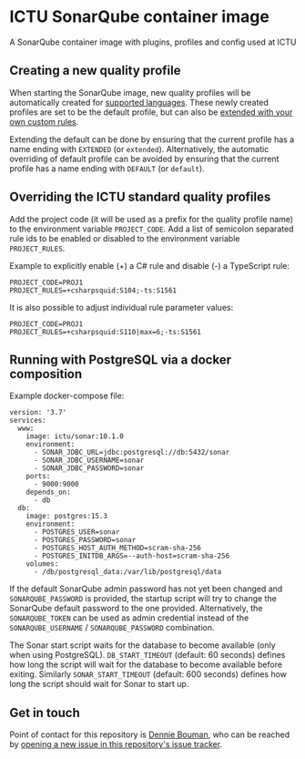 # ICTU SonarQube container image

A SonarQube container image with plugins, profiles and config used at ICTU


## Creating a new quality profile

When starting the SonarQube image, new quality profiles will be automatically created for [supported languages](https://github.com/ICTU/sonar/blob/master/src/config.json).
These newly created profiles are set to be the default profile, but can also be [extended with your own custom rules](https://docs.sonarsource.com/sonarqube/latest/instance-administration/quality-profiles/#extending-a-quality-profile).

Extending the default can be done by ensuring that the current profile has a name ending with `EXTENDED` (or `extended`).
Alternatively, the automatic overriding of default profile can be avoided by ensuring that the current profile has a name ending with `DEFAULT` (or `default`).


## Overriding the ICTU standard quality profiles

Add the project code (it will be used as a prefix for the quality profile name) to the environment variable `PROJECT_CODE`.
Add a list of semicolon separated rule ids to be enabled or disabled to the environment variable `PROJECT_RULES`.

Example to explicitly enable (+) a C# rule and disable (-) a TypeScript rule:

    PROJECT_CODE=PROJ1
    PROJECT_RULES=+csharpsquid:S104;-ts:S1561

It is also possible to adjust individual rule parameter values:

    PROJECT_CODE=PROJ1
    PROJECT_RULES=+csharpsquid:S110|max=6;-ts:S1561


## Running with PostgreSQL via a docker composition

Example docker-compose file:

    version: '3.7'
    services:
      www:
        image: ictu/sonar:10.1.0
        environment:
          - SONAR_JDBC_URL=jdbc:postgresql://db:5432/sonar
          - SONAR_JDBC_USERNAME=sonar
          - SONAR_JDBC_PASSWORD=sonar
        ports:
          - 9000:9000
        depends_on:
          - db
      db:
        image: postgres:15.3
        environment:
          - POSTGRES_USER=sonar
          - POSTGRES_PASSWORD=sonar
          - POSTGRES_HOST_AUTH_METHOD=scram-sha-256
          - POSTGRES_INITDB_ARGS=--auth-host=scram-sha-256
        volumes:
          - /db/postgresql_data:/var/lib/postgresql/data


If the default SonarQube admin password has not yet been changed and `SONARQUBE_PASSWORD` is provided, the startup script will try to change the SonarQube default password to the one provided.
Alternatively, the `SONARQUBE_TOKEN` can be used as admin credential instead of the `SONARQUBE_USERNAME` / `SONARQUBE_PASSWORD` combination.

The Sonar start script waits for the database to become available (only when using PostgreSQL).
`DB_START_TIMEOUT` (default: 60 seconds) defines how long the script will wait for the database to become available before exiting.
Similarly `SONAR_START_TIMEOUT` (default: 600 seconds) defines how long the script should wait for Sonar to start up.


## Get in touch

Point of contact for this repository is [Dennie Bouman](https://github.com/denniebouman), who can be reached by [opening a new issue in this repository's issue tracker](https://github.com/ICTU/sonar/issues/new).
